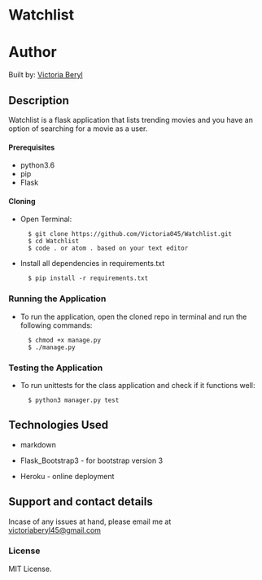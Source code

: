 # Watchlist

# Author 
Built by: [Victoria Beryl](https://github.com/Victoria045)

## Description
Watchlist is a flask application that lists trending movies and you have an option of searching for a movie as a user.

#### Prerequisites 
* python3.6
* pip
* Flask

#### Cloning
* Open Terminal:

        $ git clone https://github.com/Victoria045/Watchlist.git
        $ cd Watchlist
        $ code . or atom . based on your text editor 

* Install all dependencies in requirements.txt

        $ pip install -r requirements.txt

### Running the Application
* To run the application, open the cloned repo in terminal and run the following commands:

        $ chmod +x manage.py
        $ ./manage.py

### Testing the Application       
* To run unittests for the class application and check if it functions well:

        $ python3 manager.py test


## Technologies Used
* markdown

* Flask_Bootstrap3 - for bootstrap version 3

* Heroku - online deployment


## Support and contact details
Incase of any issues at hand, please email me at victoriaberyl45@gmail.com

### License
MIT License. 